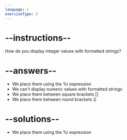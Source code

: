 ```yaml
---
language: c
exerciseType: 3
---
```


# --instructions--

How do you display integer values with formatted strings?

# --answers--

- We place them using the %i expression
- We can't display numeric values with formatted strings
- We place them between square brackets []
- We place them between round brackets ()

# --solutions--

- We place them using the %i expression

